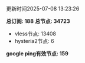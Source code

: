 更新时间2025-07-08 13:23:26

**总订阅: 188**
**总节点: 34723**
- vless节点: 13408
- hysteria2节点: 6

**google ping有效节点: 159**
